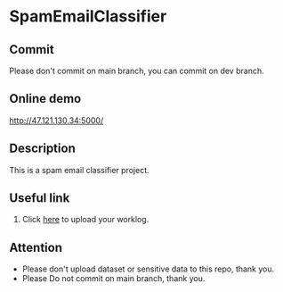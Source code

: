 # SpamEmailClassifier

## Commit
Please don't commit on main branch, you can commit on dev branch.
## Online demo

http://47.121.130.34:5000/

## Description
This is a spam email classifier project.
## Useful link

1. Click [here](https://docs.google.com/document/d/1LR34J17Q-KZ3z7-L2V87KyQNWWa7TxWT/edit) to upload your worklog.
## Attention
- Please don't upload dataset or sensitive data to this repo, thank you.
- Please Do not commit on main branch, thank you.

